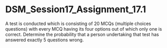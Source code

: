 # DSM_Session17_Assignment_17.1

A test is conducted which is consisting of 20 MCQs (multiple choices questions) with every MCQ having its four options out of which only one is correct. Determine the probability that a person undertaking that test has answered exactly 5 questions wrong.

